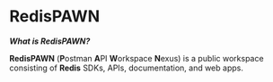 # RedisPAWN

***What is RedisPAWN?***

**RedisPAWN** (**P**ostman **A**PI **W**orkspace **N**exus) is a public workspace consisting of **Redis** SDKs, APIs, documentation, and web apps. 

